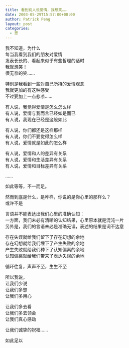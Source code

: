 ```yaml
---
title: 看到别人说爱情，我想笑……
date: 2003-05-29T15:57:00+00:00
author: Patrick Peng
layout: post
categories:
  - 思
---
```

我不知道，为什么  
每当我看到我们的朋友对爱情  
发表长长的、看起来似乎有些哲理的话时  
我就想笑！  
很无奈的笑……

特别是我看到一些对自己所持的爱情观念  
我就更加的有这种感受  
不过要加上一点悲凉……

有人说，我觉得爱情是怎么怎么样  
有人说，爱情与我而言已经如是而已  
有人说，我现在已经是这般如此

有人说，你们都还是这样那样  
有人说，你们不要觉得怎么样  
有人说，爱情就是如此的怎么样

有人说，爱情和人的差异有关系  
有人说，爱情和生活差异有关系  
有人说，爱情和目标差异有关系

……

如此等等，不一而足。

然而到底是什么，是咋样，你说的是你心里的那样么？  
或许不是

言语并不能表达出我们心里的准确认知：  
一方面，我们未必有清晰的认知结果，心里原本就是混沌一片  
另外是，我们的言语未必是准确无误，表述的结果是词不达意

存在失误就给我们留下了存在幻想的余地  
存在幻想就给我们埋下了产生失败的余地  
产生失败就给我们种下了认知偏离的余地  
认知偏离就给我们带来了表达失误的余地

循环往复，声声不至，生生不至

所以我说，  
让我们少说  
让我们多想  
让我们多用心

让我们多去看  
让我们多去领会  
让我们真心感动

让我们诚挚的祝福……

如此足以